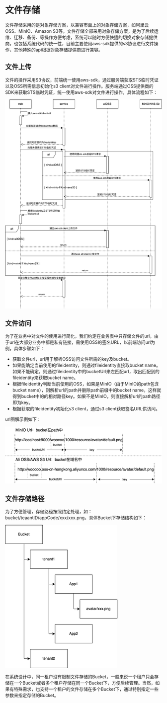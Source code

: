 # 文件存储

文件存储采用的是对象存储方案，以兼容市面上的对象存储方案，如阿里云 OSS、MinIO、Amazon S3等。文件存储全部采用对象存储方案，是为了后续运维、迁移、备份、等操作方便考虑，系统可以随时方便快捷的切换对象存储提供商，也包括系统代码的统一性，目前主要使用aws-sdk提供的s3协议进行文件操作，其他特殊的api根据对象存储提供商进行兼容。

## 文件上传

文件的操作采用S3协议，前端统一使用aws-sdk，通过服务端获取STS临时凭证以及OSS所需信息初始化s3 client对文件进行操作。服务端通过OSS提供商的SDK来获取STS临时凭证，统一使用aws-sdk对文件进行操作，具体流程如下：

![export from 文件存储.drawio](./assets/file-upload.png)

## 文件访问

为了在业务中对文件的使用进行简化，我们约定在业务表中只存储文件的url，由于url在大部分业务中都是私有链接，需使用OSS的签名URL，以前端访问url为例，具体步骤如下：

- 获取文件url，url用于解析OSS访问文件所需的key及bucket。
- 如果能确定当前使用的fileidentity，则通过fileidentity直接取bucket name。如果不能确定，则通过fileidentity中的bucketUrl来左匹配url，取出匹配到的fileidentity来获取bucket name。
- 根据fileidentity判断当前使用的OSS，如果是MinIO（由于MinIO的path包含bucket name），则解析url的path并删除path前缀中的bucket name，这样就得到bucket中的的相对路径key。如果不是MinIO，则直接解析url的path路径即为key。
- 根据获取的fileidentity初始化s3 client，通过s3 client获取签名URL供访问。

url图解示例如下：

![export from 文件存储.drawio](./assets/file-url.png)

## 文件存储路径

为了方便管理，存储路径按照约定处理，如：bucket/teaantID/appCode/xxx/xxx.png，具体Bucket下存储结构如下：

![export from 文件存储.drawio](./assets/file-bucket-path.png)

在系统设计中，同一租户没有限制文件存储的Bucket，一般来说一个租户只会存储在一个Bucket或者多个租户存储在同一个Bucket下，方便后续管理。当然，如果有特殊需求，也支持一个租户的文件存储在多个Bucket下，通过特别指定一些参数来指定存储的Bucket。


